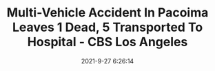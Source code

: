 ---
"title": "Multi-Vehicle Accident In Pacoima Leaves 1 Dead, 5 Transported To Hospital - CBS Los Angeles"
"date": "2021-9-27 6:26:14"
"feed_name": "GOOGLENEWSCONSTRUCTION"
"feed_website": "https://news.google.com/search?q=construction%2Bincident&hl=en-US&gl=US&ceid=US:en"
"feed_rss": "https://news.google.com/rss/search?q=construction%2Bincident&hl=en-US&gl=US&ceid=US:en"
"link": "https://losangeles.cbslocal.com/video/6035924-multi-vehicle-accident-in-pacoima-leaves-1-dead-5-transported-to-hospital/"
"file": "_posts/2021-1-1-09ec4e7ef7b670b3d6a674bff30027d5cc688024.md"
"accident": "1"
"drilling": "1"
"dead": "1"
"injured": "5"
"where": "unknown site"
"place": "Pacoima"
---
